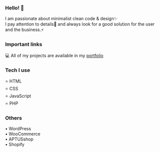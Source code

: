 ### Hello! 👋

 I am passionate about minimalist clean code & design✨ </br>
 I pay attention to details🔭 and always look for a good solution for the user and the business.⚡
 
### Important links 

💻 All of my projects are available in my <a href="https://mastaprojects.com/">portfolio</a>
 
### Tech I use

⭐ HTML </br>
⭐ CSS </br>
⭐ JavaScript </br>
⭐ PHP </br>

### Others

• WordPress </br>
• WooCommerce </br>
• APTUSshop </br>
• Shopify </br>

